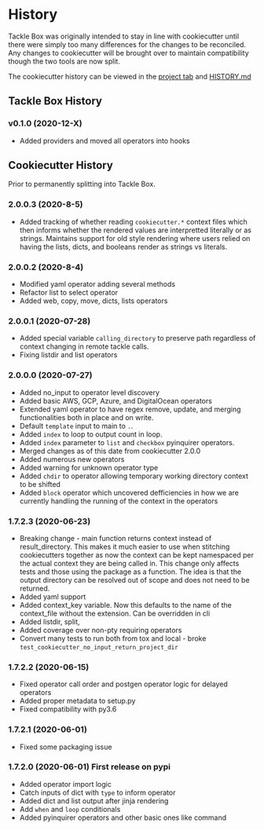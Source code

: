 # History

Tackle Box was originally intended to stay in line with cookiecutter until there were simply too many differences for the changes to be reconciled. Any changes to cookiecutter will be brought over to maintain compatibility though the two tools are now split.

The cookiecutter history can be viewed in the [project tab](https://github.com/cookiecutter/cookiecutter/projects) and [HISTORY.md](https://github.com/cookiecutter/cookiecutter/blob/master/HISTORY.md)

## Tackle Box History

### v0.1.0 (2020-12-X)
- Added providers and moved all operators into hooks


## Cookiecutter History

Prior to permanently splitting into Tackle Box.

### 2.0.0.3 (2020-8-5)
- Added tracking of whether reading `cookiecutter.*` context files which then informs whether the rendered values are interpretted literally or as strings.  Maintains support for old style rendering where users relied on having the lists, dicts, and booleans render as strings vs literals.

### 2.0.0.2 (2020-8-4)
- Modified yaml operator adding several methods
- Refactor list to select operator
- Added web, copy, move, dicts, lists operators

### 2.0.0.1 (2020-07-28)
- Added special variable `calling_directory` to preserve path regardless of context changing in remote tackle calls.
- Fixing listdir and list operators

### 2.0.0.0 (2020-07-27)
- Added no_input to operator level discovery
- Added basic AWS, GCP, Azure, and DigitalOcean operators
- Extended yaml operator to have regex remove, update, and merging functionalities both in place and on write.
- Default `template` input to main to `.`.
- Added `index` to loop to output count in loop.
- Added `index` parameter to `list` and `checkbox` pyinquirer operators.
- Merged changes as of this date from cookiecutter 2.0.0
- Added numerous new operators
- Added warning for unknown operator type
- Added `chdir` to operator allowing temporary working directory context to be shifted
- Added `block` operator which uncovered defficiencies in how we are currently handling the running of the context in the operators

### 1.7.2.3 (2020-06-23)

- Breaking change - main function returns context instead of result_directory.  This makes it much easier to use when stitching cookiecutters together as now the context can be kept namespaced per the actual context they are being called in.  This change only affects tests and those using the package as a function. The idea is that the output directory can be resolved out of scope and does not need to be returned.
- Added yaml support
- Added context_key variable. Now this defaults to the name of the context_file without the extension.  Can be overridden in cli
- Added listdir, split,
- Added coverage over non-pty requiring operators
- Convert many tests to run both from tox and local - broke `test_cookiecutter_no_input_return_project_dir`

### 1.7.2.2 (2020-06-15)

- Fixed operator call order and postgen operator logic for delayed operators
- Added proper metadata to setup.py
- Fixed compatibility with py3.6

### 1.7.2.1 (2020-06-01)

- Fixed some packaging issue

### 1.7.2.0 (2020-06-01) First release on pypi

- Added operator import logic
- Catch inputs of dict with `type` to inform operator
- Added dict and list output after jinja rendering
- Add `when` and `loop` conditionals
- Added pyinquirer operators and other basic ones like command





